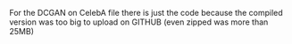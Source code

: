 For the DCGAN on CelebA file there is just the code because the compiled version was too big to upload on GITHUB (even zipped was more than 25MB)
